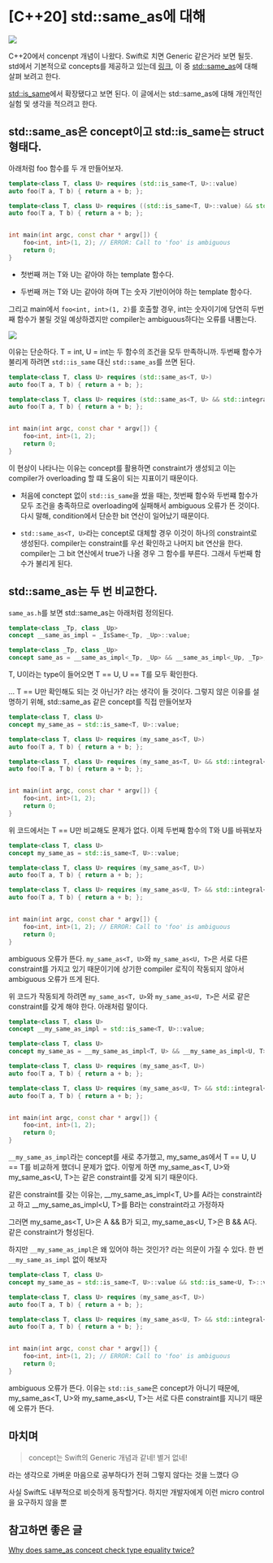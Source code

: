 # [C++20] std::same_as에 대해

![](0.png)

C++20에서 concenpt 개념이 나왔다. Swift로 치면 Generic 같은거라 보면 될듯. std에서 기본적으로 concepts를 제공하고 있는데 [링크](https://en.cppreference.com/w/cpp/concepts), 이 중 [std::same_as](https://en.cppreference.com/w/cpp/concepts/same_as)에 대해 살펴 보려고 한다.

[std::is_same](https://en.cppreference.com/w/cpp/types/is_same)에서 확장됐다고 보면 된다. 이 글에서는 std::same_as에 대해 개인적인 실험 및 생각을 적으려고 한다.

## std::same_as은 concept이고 std::is_same는 struct 형태다.

아래처럼 foo 함수를 두 개 만들어보자.

```cpp
template<class T, class U> requires (std::is_same<T, U>::value)
auto foo(T a, T b) { return a + b; };

template<class T, class U> requires ((std::is_same<T, U>::value) && std::integral<T>)
auto foo(T a, T b) { return a + b; };


int main(int argc, const char * argv[]) {
    foo<int, int>(1, 2); // ERROR: Call to 'foo' is ambiguous
    return 0;
}
```

- 첫번째 꺼는 T와 U는 같아야 하는 template 함수다.

- 두번째 꺼는 T와 U는 같아야 하며 T는 숫자 기반이어야 하는 template 함수다.

그리고 main에서 `foo<int, int>(1, 2)`를 호출할 경우, int는 숫자이기에 당연히 두번째 함수가 불릴 것일 예상하겠지만 compiler는 ambiguous하다는 오류를 내뿜는다.

![](1.png)

이유는 단순하다. T = int, U = int는 두 함수의 조건을 모두 만족하니까. 두번째 함수가 불리게 하려면 `std::is_same` 대신 `std::same_as`를 쓰면 된다.

```cpp
template<class T, class U> requires (std::same_as<T, U>)
auto foo(T a, T b) { return a + b; };

template<class T, class U> requires (std::same_as<T, U> && std::integral<T>)
auto foo(T a, T b) { return a + b; };


int main(int argc, const char * argv[]) {
    foo<int, int>(1, 2);
    return 0;
}
```

이 현상이 나타나는 이유는 concept를 활용하면 constraint가 생성되고 이는 compiler가 overloading 할 떄 도움이 되는 지표이기 때문이다.

- 처음에 conctept 없이 `std::is_same`을 썼을 때는, 첫번째 함수와 두번쨰 함수가 모두 조건을 충족하므로 overloading에 실패해서 ambiguous 오류가 뜬 것이다. 다시 말해, condition에서 단순한 bit 연산이 일어났기 때문이다.

- `std::same_as<T, U>`라는 concept로 대체할 경우 이것이 하나의 constraint로 생성된다. compiler는 constraint를 우선 확인하고 나머지 bit 연산을 한다. compiler는 그 bit 연산에서 true가 나올 경우 그 함수를 부른다. 그래서 두번째 함수가 불리게 된다.

## std::same_as는 두 번 비교한다.

`same_as.h`를 보면 std::same_as는 아래처럼 정의된다.

```cpp
template<class _Tp, class _Up>
concept __same_as_impl = _IsSame<_Tp, _Up>::value;

template<class _Tp, class _Up>
concept same_as = __same_as_impl<_Tp, _Up> && __same_as_impl<_Up, _Tp>;
```

T, U이라는 type이 들어오면 T == U, U == T를 모두 확인한다.

... T == U만 확인해도 되는 것 아닌가? 라는 생각이 들 것이다. 그렇지 않은 이유를 설명하기 위해, std::same_as 같은 concept를 직접 만들어보자

```cpp
template<class T, class U>
concept my_same_as = std::is_same<T, U>::value;

template<class T, class U> requires (my_same_as<T, U>)
auto foo(T a, T b) { return a + b; };

template<class T, class U> requires (my_same_as<T, U> && std::integral<T>)
auto foo(T a, T b) { return a + b; };


int main(int argc, const char * argv[]) {
    foo<int, int>(1, 2);
    return 0;
}
```

위 코드에서는 T == U만 비교해도 문제가 없다. 이제 두번째 함수의 T와 U를 바꿔보자

```cpp
template<class T, class U>
concept my_same_as = std::is_same<T, U>::value;

template<class T, class U> requires (my_same_as<T, U>)
auto foo(T a, T b) { return a + b; };

template<class T, class U> requires (my_same_as<U, T> && std::integral<T>)
auto foo(T a, T b) { return a + b; };


int main(int argc, const char * argv[]) {
    foo<int, int>(1, 2); // ERROR: Call to 'foo' is ambiguous
    return 0;
}
```

ambiguous 오류가 뜬다. `my_same_as<T, U>`와 `my_same_as<U, T>`은 서로 다른 constraint를 가지고 있기 때문이기에 상기한 compiler 로직이 작동되지 않아서 ambiguous 오류가 뜨게 된다.

위 코드가 작동되게 하려면 `my_same_as<T, U>`와 `my_same_as<U, T>`은 서로 같은 constraint를 갖게 해야 한다. 아래처럼 말이다.

```cpp
template<class T, class U>
concept __my_same_as_impl = std::is_same<T, U>::value;

template<class T, class U>
concept my_same_as = __my_same_as_impl<T, U> && __my_same_as_impl<U, T>;

template<class T, class U> requires (my_same_as<T, U>)
auto foo(T a, T b) { return a + b; };

template<class T, class U> requires (my_same_as<U, T> && std::integral<T>)
auto foo(T a, T b) { return a + b; };


int main(int argc, const char * argv[]) {
    foo<int, int>(1, 2);
    return 0;
}
```
`__my_same_as_impl`라는 concept를 새로 추가했고, my_same_as에서 T == U, U == T를 비교하게 했더니 문제가 없다. 이렇게 하면 my_same_as<T, U>와 my_same_as<U, T>는 같은 constraint를 갖게 되기 때문이다.

같은 constraint를 갖는 이유는, __my_same_as_impl<T, U>를 A라는 constraint라고 하고 __my_same_as_impl<U, T>를 B라는 constraint라고 가정하자

그러면 my_same_as<T, U>은 A && B가 되고, my_same_as<U, T>은 B && A다. 같은 constraint가 형성된다.

하지만 `__my_same_as_impl`은 왜 있어야 하는 것인가? 라는 의문이 가질 수 있다. 한 번 `__my_same_as_impl` 없이 해보자

```cpp
template<class T, class U>
concept my_same_as = std::is_same<T, U>::value && std::is_same<U, T>::value;

template<class T, class U> requires (my_same_as<T, U>)
auto foo(T a, T b) { return a + b; };

template<class T, class U> requires (my_same_as<U, T> && std::integral<T>)
auto foo(T a, T b) { return a + b; };


int main(int argc, const char * argv[]) {
    foo<int, int>(1, 2); // ERROR: Call to 'foo' is ambiguous
    return 0;
}
```

ambiguous 오류가 뜬다. 이유는 `std::is_same`은 concept가 아니기 때문에, my_same_as<T, U>와 my_same_as<U, T>는 서로 다른 constraint를 지니기 때문에 오류가 뜬다.

## 마치며

> concept는 Swift의 Generic 개념과 같네! 별거 없네!

라는 생각으로 가벼운 마음으로 공부하다가 전혀 그렇지 않다는 것을 느꼈다 😥

사실 Swift도 내부적으로 비슷하게 동작할거다. 하지만 개발자에게 이런 micro control을 요구하지 않을 뿐 

## 참고하면 좋은 글

[Why does same_as concept check type equality twice?](https://stackoverflow.com/q/58509147/17473716)
